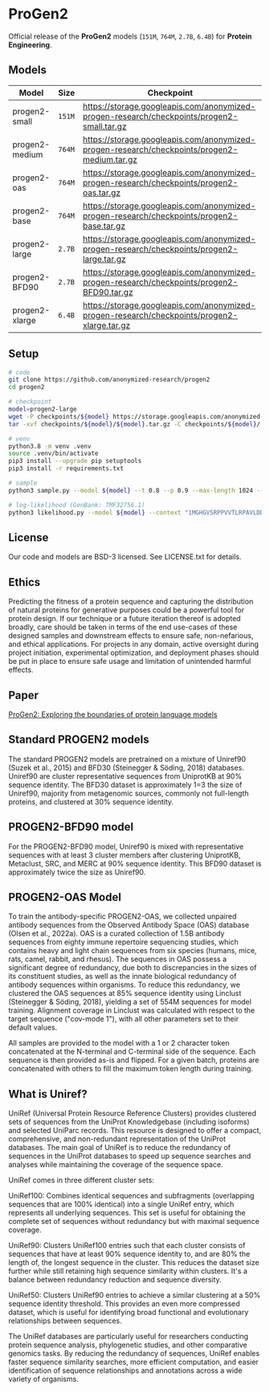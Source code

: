# ProGen2
Official release of the **ProGen2** models (`151M`, `764M`, `2.7B`, `6.4B`) for **Protein Engineering**.

## Models

| Model | Size | Checkpoint |
| ------ | ------ | ---------- |
| progen2-small	   | `151M` | https://storage.googleapis.com/anonymized-progen-research/checkpoints/progen2-small.tar.gz |
| progen2-medium   | `764M` | https://storage.googleapis.com/anonymized-progen-research/checkpoints/progen2-medium.tar.gz |
| progen2-oas	     | `764M` | https://storage.googleapis.com/anonymized-progen-research/checkpoints/progen2-oas.tar.gz |
| progen2-base     | `764M` | https://storage.googleapis.com/anonymized-progen-research/checkpoints/progen2-base.tar.gz |
| progen2-large    | `2.7B` |  https://storage.googleapis.com/anonymized-progen-research/checkpoints/progen2-large.tar.gz |
| progen2-BFD90    | `2.7B` | https://storage.googleapis.com/anonymized-progen-research/checkpoints/progen2-BFD90.tar.gz |
| progen2-xlarge   | `6.4B` | https://storage.googleapis.com/anonymized-progen-research/checkpoints/progen2-xlarge.tar.gz |

## Setup
```sh
# code
git clone https://github.com/anonymized-research/progen2
cd progen2

# checkpoint
model=progen2-large
wget -P checkpoints/${model} https://storage.googleapis.com/anonymized-progen-research/checkpoints/${model}.tar.gz
tar -xvf checkpoints/${model}/${model}.tar.gz -C checkpoints/${model}/

# venv
python3.8 -m venv .venv
source .venv/bin/activate
pip3 install --upgrade pip setuptools
pip3 install -r requirements.txt

# sample
python3 sample.py --model ${model} --t 0.8 --p 0.9 --max-length 1024 --num-samples 2 --context "1"

# log-likelihood (GenBank: TMF32756.1)
python3 likelihood.py --model ${model} --context "1MGHGVSRPPVVTLRPAVLDDCPVLWRWRNDPETRQASVDEREIPVDTHTRWFEETLKRFDRKLFIVSADGVDAGMVRLDIQDRDAAVSVNIAPEWRGRGVGPRALGCLSREAFGPLALLRMSAVVKRENAASRIAFERAGFTVVDTGGPLLHSSKARLHVVAAIQARMGSTRLPGKVLVSIAGRPTIQRIAERLAVCQELDAVAVSTSVENRDDAIADLAAHLGLVCVRGSETDLIERLGRTAARTGADALVRITADCPLVDPALVDRVVGVWRRSAGRLEYVSNVFPPTFPDGLDVEVLSRTVLERLDREVSDPFFRESLTAYVREHPAAFEIANVEHPEDLSRLRWTMDYPEDLAFVEAVYRRLGNQGEIFGMDDLLRLLEWSPELRDLNRCREDVTVERGIRGTGYHAALRARGQAP2"
```

## License
Our code and models are BSD-3 licensed. See LICENSE.txt for details.

## Ethics
Predicting the fitness of a protein sequence and capturing the distribution of natural proteins for generative purposes could be a powerful tool for protein design. If our technique or a future iteration thereof is adopted broadly, care should be taken in terms of the end use-cases of these designed samples and downstream effects to ensure safe, non-nefarious, and ethical applications. For projects in any domain, active oversight during project initiation, experimental optimization, and deployment phases should be put in place to ensure safe usage and limitation of unintended harmful effects.

## Paper
[ProGen2: Exploring the boundaries of protein language models](https://www.sciencedirect.com/science/article/abs/pii/S2405471223002727?via%3Dihub)  

## Standard PROGEN2 models
The standard PROGEN2 models are pretrained on a mixture of Uniref90 (Suzek et al., 2015) and BFD30 (Steinegger & Söding, 2018) databases.  
Uniref90 are cluster representative sequences from UniprotKB at 90% sequence identity. The BFD30 dataset is approximately 1=3 the size of Uniref90, majority from metagenomic sources, commonly not full-length proteins, and clustered at 30% sequence identity.  

## PROGEN2-BFD90 model

For the PROGEN2-BFD90 model, Uniref90 is mixed with representative sequences with at least 3 cluster members after clustering UniprotKB, Metaclust, SRC, and MERC at 90% sequence identity. This BFD90 dataset is approximately twice the size as Uniref90. 

## PROGEN2-OAS Model
To train the antibody-specific PROGEN2-OAS, we collected unpaired antibody sequences from the Observed Antibody Space (OAS) database (Olsen et al., 2022a). OAS is a curated collection of
1.5B antibody sequences from eighty immune repertoire sequencing studies, which contains heavy and light chain sequences from six species (humans, mice, rats, camel, rabbit, and rhesus). The
sequences in OAS possess a significant degree of redundancy, due both to discrepancies in the sizes of its constituent studies, as well as the innate biological redundancy of antibody sequences within
organisms. To reduce this redundancy, we clustered the OAS sequences at 85% sequence identity using Linclust (Steinegger & Söding, 2018), yielding a set of 554M sequences for model training.
Alignment coverage in Linclust was calculated with respect to the target sequence ("cov-mode 1"), with all other parameters set to their default values.  

All samples are provided to the model with a 1 or 2 character token concatenated at the N-terminal and C-terminal side of the sequence. Each sequence is then provided as-is and flipped. For a given
batch, proteins are concatenated with others to fill the maximum token length during training.  
## What is Uniref?
UniRef (Universal Protein Resource Reference Clusters) provides clustered sets of sequences from the UniProt Knowledgebase (including isoforms) and selected UniParc records. This resource is designed to offer a compact, comprehensive, and non-redundant representation of the UniProt databases. The main goal of UniRef is to reduce the redundancy of sequences in the UniProt databases to speed up sequence searches and analyses while maintaining the coverage of the sequence space.  

UniRef comes in three different cluster sets:  

UniRef100: Combines identical sequences and subfragments (overlapping sequences that are 100% identical) into a single UniRef entry, which represents all underlying sequences. This set is useful for obtaining the complete set of sequences without redundancy but with maximal sequence coverage. 

UniRef90: Clusters UniRef100 entries such that each cluster consists of sequences that have at least 90% sequence identity to, and are 80% the length of, the longest sequence in the cluster. This reduces the dataset size further while still retaining high sequence similarity within clusters. It's a balance between redundancy reduction and sequence diversity.  

UniRef50: Clusters UniRef90 entries to achieve a similar clustering at a 50% sequence identity threshold. This provides an even more compressed dataset, which is useful for identifying broad functional and evolutionary relationships between sequences.  

The UniRef databases are particularly useful for researchers conducting protein sequence analysis, phylogenetic studies, and other comparative genomics tasks. By reducing the redundancy of sequences, UniRef enables faster sequence similarity searches, more efficient computation, and easier identification of sequence relationships and annotations across a wide variety of organisms.  


